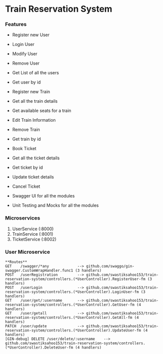 # Train Reservation System

### Features

- Register new User
- Login User
- Modify User
- Remove User
- Get List of all the users
- Get user by id

- Register new Train
- Get all the train details
- Get available seats for a train
- Edit Train Information
- Remove Train
- Get train by id

- Book Ticket
- Get all the ticket details
- Get ticket by id
- Update ticket details
- Cancel Ticket

- Swagger UI for all the modules
- Unit Testing and Mocks for all the modules


### Microservices
1. UserService (:8000)
1. TrainService (:8001)
2. TicketService (:8002)

### User Microservice

```
**Routes**
GET    /swagger/*any             --> github.com/swaggo/gin-swagger.CustomWrapHandler.func1 (3 handlers)
POST   /userRegistration         --> github.com/swastiksahoo153/train-reservation-system/controllers.(*UserController).RegisterUser-fm (3 handlers)
POST   /userLogin                --> github.com/swastiksahoo153/train-reservation-system/controllers.(*UserController).LoginUser-fm (3 handlers)
GET    /user/get/:username       --> github.com/swastiksahoo153/train-reservation-system/controllers.(*UserController).GetUser-fm (4 handlers)
GET    /user/getall              --> github.com/swastiksahoo153/train-reservation-system/controllers.(*UserController).GetAll-fm (4 handlers)
PATCH  /user/update              --> github.com/swastiksahoo153/train-reservation-system/controllers.(*UserController).UpdateUser-fm (4 handlers)
[GIN-debug] DELETE /user/delete/:username    --> github.com/swastiksahoo153/train-reservation-system/controllers.(*UserController).DeleteUser-fm (4 handlers)
```
